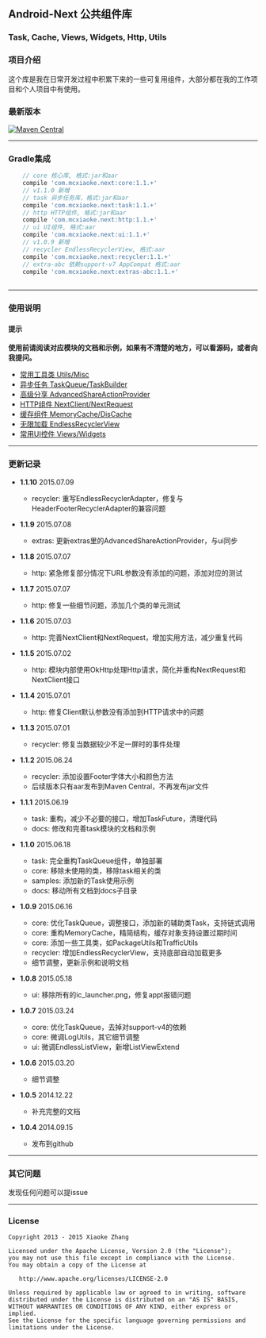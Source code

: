 Android-Next 公共组件库
----------
### Task, Cache, Views, Widgets, Http, Utils

### 项目介绍

这个库是我在日常开发过程中积累下来的一些可复用组件，大部分都在我的工作项目和个人项目中有使用。

### 最新版本

[![Maven Central](http://img.shields.io/badge/2015.07.09-com.mcxiaoke.next:1.1.10-brightgreen.svg)](http://search.maven.org/#search%7Cga%7C1%7Cg%3A%22com.mcxiaoke.next%22)

------

### Gradle集成

```groovy
    // core 核心库, 格式:jar和aar
    compile 'com.mcxiaoke.next:core:1.1.+'
    // v1.1.0 新增
    // task 异步任务库，格式:jar和aar
    compile 'com.mcxiaoke.next:task:1.1.+'
    // http HTTP组件, 格式:jar和aar
    compile 'com.mcxiaoke.next:http:1.1.+'
    // ui UI组件, 格式:aar
    compile 'com.mcxiaoke.next:ui:1.1.+'
    // v1.0.9 新增
    // recycler EndlessRecyclerView, 格式:aar
    compile 'com.mcxiaoke.next:recycler:1.1.+'
    // extra-abc 依赖support-v7 AppCompat 格式:aar
    compile 'com.mcxiaoke.next:extras-abc:1.1.+'
    
```
------

### 使用说明

#### 提示

**使用前请阅读对应模块的文档和示例，如果有不清楚的地方，可以看源码，或者向我提问。**

* [常用工具类 Utils/Misc](docs/core.md)
* [异步任务 TaskQueue/TaskBuilder](docs/task.md)
* [高级分享 AdvancedShareActionProvider](docs/share.md)
* [HTTP组件 NextClient/NextRequest](docs/http.md)
* [缓存组件 MemoryCache/DisCache](docs/cache.md)
* [无限加载 EndlessRecyclerView](docs/recycler.md)
* [常用UI控件 Views/Widgets](docs/ui.md)

------

### 更新记录

- **1.1.10** 2015.07.09
    * recycler: 重写EndlessRecyclerAdapter，修复与HeaderFooterRecyclerAdapter的兼容问题
- **1.1.9** 2015.07.08
    * extras: 更新extras里的AdvancedShareActionProvider，与ui同步
    
- **1.1.8** 2015.07.07
    * http: 紧急修复部分情况下URL参数没有添加的问题，添加对应的测试

- **1.1.7** 2015.07.07
    * http: 修复一些细节问题，添加几个类的单元测试

- **1.1.6** 2015.07.03
    * http: 完善NextClient和NextRequest，增加实用方法，减少重复代码

- **1.1.5** 2015.07.02
    * http: 模块内部使用OkHttp处理Http请求，简化并重构NextRequest和NextClient接口

- **1.1.4** 2015.07.01
    * http: 修复Client默认参数没有添加到HTTP请求中的问题

- **1.1.3** 2015.07.01
    * recycler: 修复当数据较少不足一屏时的事件处理

- **1.1.2** 2015.06.24
    * recycler: 添加设置Footer字体大小和颜色方法
    * 后续版本只有aar发布到Maven Central，不再发布jar文件

- **1.1.1** 2015.06.19
    * task: 重构，减少不必要的接口，增加TaskFuture，清理代码
    * docs: 修改和完善task模块的文档和示例

- **1.1.0** 2015.06.18
    * task: 完全重构TaskQueue组件，单独部署
    * core: 移除未使用的类，移除task相关的类
    * samples: 添加新的Task使用示例
    * docs: 移动所有文档到docs子目录

- **1.0.9** 2015.06.16
    * core: 优化TaskQueue，调整接口，添加新的辅助类Task，支持链式调用
    * core: 重构MemoryCache，精简结构，缓存对象支持设置过期时间
    * core: 添加一些工具类，如PackageUtils和TrafficUtils
    * recycler: 增加EndlessRecyclerView，支持底部自动加载更多
    * 细节调整，更新示例和说明文档

- **1.0.8** 2015.05.18
    * ui: 移除所有的ic_launcher.png，修复appt报错问题

- **1.0.7** 2015.03.24
    * core: 优化TaskQueue，去掉对support-v4的依赖
    * core: 微调LogUtils，其它细节调整
    * ui: 微调EndlessListView，新增ListViewExtend

- **1.0.6** 2015.03.20
    * 细节调整

- **1.0.5** 2014.12.22
    * 补充完整的文档

- **1.0.4** 2014.09.15
    * 发布到github


------

### 其它问题

发现任何问题可以提issue

------

### License

    Copyright 2013 - 2015 Xiaoke Zhang

    Licensed under the Apache License, Version 2.0 (the "License");
    you may not use this file except in compliance with the License.
    You may obtain a copy of the License at

       http://www.apache.org/licenses/LICENSE-2.0

    Unless required by applicable law or agreed to in writing, software
    distributed under the License is distributed on an "AS IS" BASIS,
    WITHOUT WARRANTIES OR CONDITIONS OF ANY KIND, either express or implied.
    See the License for the specific language governing permissions and
    limitations under the License.





